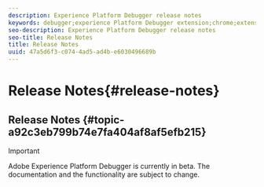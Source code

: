 ```yaml
---
description: Experience Platform Debugger release notes
keywords: debugger;experience Platform Debugger extension;chrome;extension;release notes
seo-description: Experience Platform Debugger release notes
seo-title: Release Notes
title: Release Notes
uuid: 47a5d6f3-c074-4ad5-ad4b-e6030496689b
---
```


# Release Notes{#release-notes}

## Release Notes {#topic-a92c3eb799b74e7fa404af8af5efb215}

>[!IMPORTANT]
>
>Adobe Experience Platform Debugger is currently in beta. The documentation and the functionality are subject to change. 
